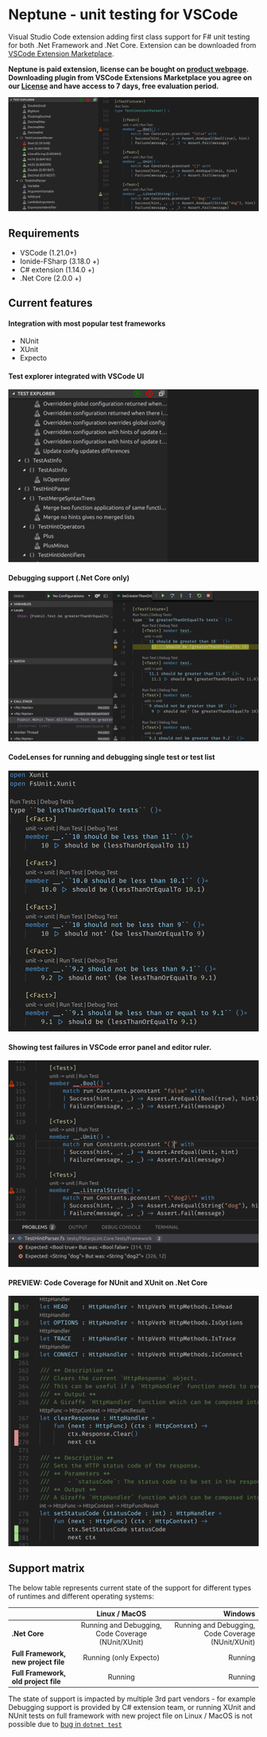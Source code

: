 # Neptune - unit testing for VSCode

Visual Studio Code extension adding first class support for F# unit testing for both .Net Framework and .Net Core. Extension can be downloaded from [VSCode Extension Marketplace](https://marketplace.visualstudio.com/items?itemName=LambdaFactory.neptune).

**Neptune is paid extension, license can be bought on [product webpage](https://gumroad.com/l/NeptunePlugin). Downloading plugin from VSCode Extensions Marketplace you agree on our [License](LICENSE.md) and have access to 7 days, free evaluation period.**

![](Img/Screenshot%20from%202018-03-27%2000.32.40.png)

## Requirements

* VSCode (1.21.0+)
* Ionide-FSharp (3.18.0 +)
* C# extension (1.14.0 +)
* .Net Core (2.0.0 +)

## Current features

#### Integration with most popular test frameworks

* NUnit
* XUnit
* Expecto

#### Test explorer integrated with VSCode UI

![](Img/Screenshot%20from%202018-03-27%2000.26.58.png)

#### Debugging support (.Net Core only)

![](Img/Screenshot%20from%202018-03-27%2014.35.14.png)

#### CodeLenses for running and debugging single test or test list

![](Img/Screenshot%20from%202018-03-27%2000.41.55.png)

#### Showing test failures in VSCode error panel and editor ruler.

![](Img/Screenshot%20from%202018-03-27%2000.48.44.png)

#### PREVIEW: Code Coverage for NUnit and XUnit on .Net Core

![](Img/Screenshot%20from%202018-05-07%2022.18.54.png)

## Support matrix

The below table represents current state of the support for different types of runtimes and different operating systems:

|                                  | Linux / MacOS | Windows |
| ------------- |:-------------:| -----:|
| **.Net Core**                        | Running and Debugging, Code Coverage (NUnit/XUnit) | Running and Debugging, Code Coverage (NUnit/XUnit) |
| **Full Framework, new project file** | Running (only Expecto) | Running |
| **Full Framework, old project file** | Running | Running |

The state of support is impacted by multiple 3rd part vendors - for example Debugging support is provided by C# extension team, or running XUnit and NUnit tests on full framework with new project file on Linux / MacOS is not possible due to [bug in `dotnet test`](https://github.com/Microsoft/vstest/issues/1284)
